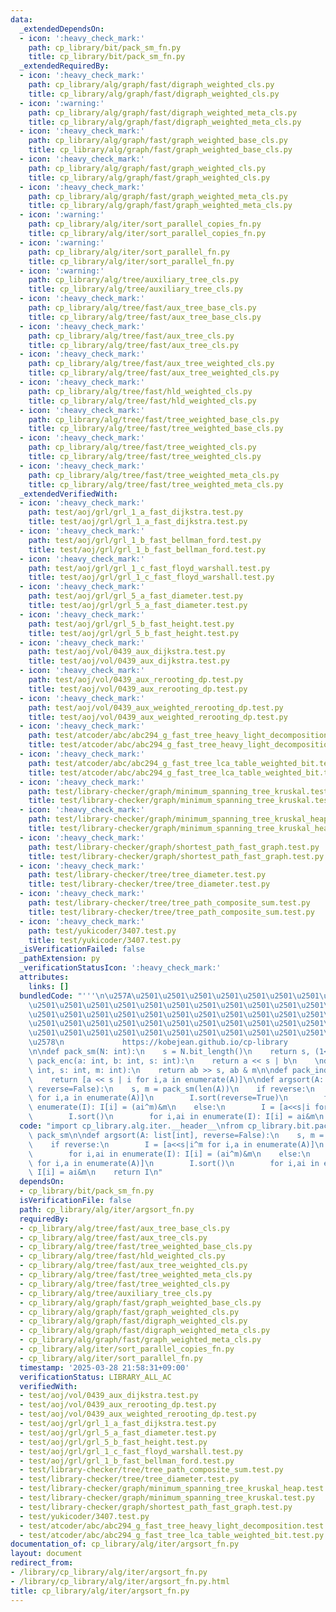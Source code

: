 ```yaml
---
data:
  _extendedDependsOn:
  - icon: ':heavy_check_mark:'
    path: cp_library/bit/pack_sm_fn.py
    title: cp_library/bit/pack_sm_fn.py
  _extendedRequiredBy:
  - icon: ':heavy_check_mark:'
    path: cp_library/alg/graph/fast/digraph_weighted_cls.py
    title: cp_library/alg/graph/fast/digraph_weighted_cls.py
  - icon: ':warning:'
    path: cp_library/alg/graph/fast/digraph_weighted_meta_cls.py
    title: cp_library/alg/graph/fast/digraph_weighted_meta_cls.py
  - icon: ':heavy_check_mark:'
    path: cp_library/alg/graph/fast/graph_weighted_base_cls.py
    title: cp_library/alg/graph/fast/graph_weighted_base_cls.py
  - icon: ':heavy_check_mark:'
    path: cp_library/alg/graph/fast/graph_weighted_cls.py
    title: cp_library/alg/graph/fast/graph_weighted_cls.py
  - icon: ':heavy_check_mark:'
    path: cp_library/alg/graph/fast/graph_weighted_meta_cls.py
    title: cp_library/alg/graph/fast/graph_weighted_meta_cls.py
  - icon: ':warning:'
    path: cp_library/alg/iter/sort_parallel_copies_fn.py
    title: cp_library/alg/iter/sort_parallel_copies_fn.py
  - icon: ':warning:'
    path: cp_library/alg/iter/sort_parallel_fn.py
    title: cp_library/alg/iter/sort_parallel_fn.py
  - icon: ':warning:'
    path: cp_library/alg/tree/auxiliary_tree_cls.py
    title: cp_library/alg/tree/auxiliary_tree_cls.py
  - icon: ':heavy_check_mark:'
    path: cp_library/alg/tree/fast/aux_tree_base_cls.py
    title: cp_library/alg/tree/fast/aux_tree_base_cls.py
  - icon: ':heavy_check_mark:'
    path: cp_library/alg/tree/fast/aux_tree_cls.py
    title: cp_library/alg/tree/fast/aux_tree_cls.py
  - icon: ':heavy_check_mark:'
    path: cp_library/alg/tree/fast/aux_tree_weighted_cls.py
    title: cp_library/alg/tree/fast/aux_tree_weighted_cls.py
  - icon: ':heavy_check_mark:'
    path: cp_library/alg/tree/fast/hld_weighted_cls.py
    title: cp_library/alg/tree/fast/hld_weighted_cls.py
  - icon: ':heavy_check_mark:'
    path: cp_library/alg/tree/fast/tree_weighted_base_cls.py
    title: cp_library/alg/tree/fast/tree_weighted_base_cls.py
  - icon: ':heavy_check_mark:'
    path: cp_library/alg/tree/fast/tree_weighted_cls.py
    title: cp_library/alg/tree/fast/tree_weighted_cls.py
  - icon: ':heavy_check_mark:'
    path: cp_library/alg/tree/fast/tree_weighted_meta_cls.py
    title: cp_library/alg/tree/fast/tree_weighted_meta_cls.py
  _extendedVerifiedWith:
  - icon: ':heavy_check_mark:'
    path: test/aoj/grl/grl_1_a_fast_dijkstra.test.py
    title: test/aoj/grl/grl_1_a_fast_dijkstra.test.py
  - icon: ':heavy_check_mark:'
    path: test/aoj/grl/grl_1_b_fast_bellman_ford.test.py
    title: test/aoj/grl/grl_1_b_fast_bellman_ford.test.py
  - icon: ':heavy_check_mark:'
    path: test/aoj/grl/grl_1_c_fast_floyd_warshall.test.py
    title: test/aoj/grl/grl_1_c_fast_floyd_warshall.test.py
  - icon: ':heavy_check_mark:'
    path: test/aoj/grl/grl_5_a_fast_diameter.test.py
    title: test/aoj/grl/grl_5_a_fast_diameter.test.py
  - icon: ':heavy_check_mark:'
    path: test/aoj/grl/grl_5_b_fast_height.test.py
    title: test/aoj/grl/grl_5_b_fast_height.test.py
  - icon: ':heavy_check_mark:'
    path: test/aoj/vol/0439_aux_dijkstra.test.py
    title: test/aoj/vol/0439_aux_dijkstra.test.py
  - icon: ':heavy_check_mark:'
    path: test/aoj/vol/0439_aux_rerooting_dp.test.py
    title: test/aoj/vol/0439_aux_rerooting_dp.test.py
  - icon: ':heavy_check_mark:'
    path: test/aoj/vol/0439_aux_weighted_rerooting_dp.test.py
    title: test/aoj/vol/0439_aux_weighted_rerooting_dp.test.py
  - icon: ':heavy_check_mark:'
    path: test/atcoder/abc/abc294_g_fast_tree_heavy_light_decomposition.test.py
    title: test/atcoder/abc/abc294_g_fast_tree_heavy_light_decomposition.test.py
  - icon: ':heavy_check_mark:'
    path: test/atcoder/abc/abc294_g_fast_tree_lca_table_weighted_bit.test.py
    title: test/atcoder/abc/abc294_g_fast_tree_lca_table_weighted_bit.test.py
  - icon: ':heavy_check_mark:'
    path: test/library-checker/graph/minimum_spanning_tree_kruskal.test.py
    title: test/library-checker/graph/minimum_spanning_tree_kruskal.test.py
  - icon: ':heavy_check_mark:'
    path: test/library-checker/graph/minimum_spanning_tree_kruskal_heap.test.py
    title: test/library-checker/graph/minimum_spanning_tree_kruskal_heap.test.py
  - icon: ':heavy_check_mark:'
    path: test/library-checker/graph/shortest_path_fast_graph.test.py
    title: test/library-checker/graph/shortest_path_fast_graph.test.py
  - icon: ':heavy_check_mark:'
    path: test/library-checker/tree/tree_diameter.test.py
    title: test/library-checker/tree/tree_diameter.test.py
  - icon: ':heavy_check_mark:'
    path: test/library-checker/tree/tree_path_composite_sum.test.py
    title: test/library-checker/tree/tree_path_composite_sum.test.py
  - icon: ':heavy_check_mark:'
    path: test/yukicoder/3407.test.py
    title: test/yukicoder/3407.test.py
  _isVerificationFailed: false
  _pathExtension: py
  _verificationStatusIcon: ':heavy_check_mark:'
  attributes:
    links: []
  bundledCode: "'''\n\u257A\u2501\u2501\u2501\u2501\u2501\u2501\u2501\u2501\u2501\u2501\
    \u2501\u2501\u2501\u2501\u2501\u2501\u2501\u2501\u2501\u2501\u2501\u2501\u2501\
    \u2501\u2501\u2501\u2501\u2501\u2501\u2501\u2501\u2501\u2501\u2501\u2501\u2501\
    \u2501\u2501\u2501\u2501\u2501\u2501\u2501\u2501\u2501\u2501\u2501\u2501\u2501\
    \u2501\u2501\u2501\u2501\u2501\u2501\u2501\u2501\u2501\u2501\u2501\u2501\u2501\
    \u2578\n             https://kobejean.github.io/cp-library               \n'''\n\
    \n\ndef pack_sm(N: int):\n    s = N.bit_length()\n    return s, (1<<s)-1\n\ndef\
    \ pack_enc(a: int, b: int, s: int):\n    return a << s | b\n    \ndef pack_dec(ab:\
    \ int, s: int, m: int):\n    return ab >> s, ab & m\n\ndef pack_indices(A, s):\n\
    \    return [a << s | i for i,a in enumerate(A)]\n\ndef argsort(A: list[int],\
    \ reverse=False):\n    s, m = pack_sm(len(A))\n    if reverse:\n        I = [a<<s|i^m\
    \ for i,a in enumerate(A)]\n        I.sort(reverse=True)\n        for i,ai in\
    \ enumerate(I): I[i] = (ai^m)&m\n    else:\n        I = [a<<s|i for i,a in enumerate(A)]\n\
    \        I.sort()\n        for i,ai in enumerate(I): I[i] = ai&m\n    return I\n"
  code: "import cp_library.alg.iter.__header__\nfrom cp_library.bit.pack_sm_fn import\
    \ pack_sm\n\ndef argsort(A: list[int], reverse=False):\n    s, m = pack_sm(len(A))\n\
    \    if reverse:\n        I = [a<<s|i^m for i,a in enumerate(A)]\n        I.sort(reverse=True)\n\
    \        for i,ai in enumerate(I): I[i] = (ai^m)&m\n    else:\n        I = [a<<s|i\
    \ for i,a in enumerate(A)]\n        I.sort()\n        for i,ai in enumerate(I):\
    \ I[i] = ai&m\n    return I\n"
  dependsOn:
  - cp_library/bit/pack_sm_fn.py
  isVerificationFile: false
  path: cp_library/alg/iter/argsort_fn.py
  requiredBy:
  - cp_library/alg/tree/fast/aux_tree_base_cls.py
  - cp_library/alg/tree/fast/aux_tree_cls.py
  - cp_library/alg/tree/fast/tree_weighted_base_cls.py
  - cp_library/alg/tree/fast/hld_weighted_cls.py
  - cp_library/alg/tree/fast/aux_tree_weighted_cls.py
  - cp_library/alg/tree/fast/tree_weighted_meta_cls.py
  - cp_library/alg/tree/fast/tree_weighted_cls.py
  - cp_library/alg/tree/auxiliary_tree_cls.py
  - cp_library/alg/graph/fast/graph_weighted_base_cls.py
  - cp_library/alg/graph/fast/graph_weighted_cls.py
  - cp_library/alg/graph/fast/digraph_weighted_cls.py
  - cp_library/alg/graph/fast/digraph_weighted_meta_cls.py
  - cp_library/alg/graph/fast/graph_weighted_meta_cls.py
  - cp_library/alg/iter/sort_parallel_copies_fn.py
  - cp_library/alg/iter/sort_parallel_fn.py
  timestamp: '2025-03-28 21:58:31+09:00'
  verificationStatus: LIBRARY_ALL_AC
  verifiedWith:
  - test/aoj/vol/0439_aux_dijkstra.test.py
  - test/aoj/vol/0439_aux_rerooting_dp.test.py
  - test/aoj/vol/0439_aux_weighted_rerooting_dp.test.py
  - test/aoj/grl/grl_1_a_fast_dijkstra.test.py
  - test/aoj/grl/grl_5_a_fast_diameter.test.py
  - test/aoj/grl/grl_5_b_fast_height.test.py
  - test/aoj/grl/grl_1_c_fast_floyd_warshall.test.py
  - test/aoj/grl/grl_1_b_fast_bellman_ford.test.py
  - test/library-checker/tree/tree_path_composite_sum.test.py
  - test/library-checker/tree/tree_diameter.test.py
  - test/library-checker/graph/minimum_spanning_tree_kruskal_heap.test.py
  - test/library-checker/graph/minimum_spanning_tree_kruskal.test.py
  - test/library-checker/graph/shortest_path_fast_graph.test.py
  - test/yukicoder/3407.test.py
  - test/atcoder/abc/abc294_g_fast_tree_heavy_light_decomposition.test.py
  - test/atcoder/abc/abc294_g_fast_tree_lca_table_weighted_bit.test.py
documentation_of: cp_library/alg/iter/argsort_fn.py
layout: document
redirect_from:
- /library/cp_library/alg/iter/argsort_fn.py
- /library/cp_library/alg/iter/argsort_fn.py.html
title: cp_library/alg/iter/argsort_fn.py
---
```

